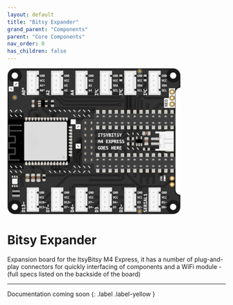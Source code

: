 ```yaml
---
layout: default
title: "Bitsy Expander"
grand_parent: "Components"
parent: "Core Components"
nav_order: 0
has_children: false
---
```


<img src="assets/Bitsy-Expander-Real.png" alt="BitsyExpander" width="400"/>

# Bitsy Expander
Expansion board for the ItsyBitsy M4 Express, it has a number of plug-and-play connectors for quickly interfacing of components and a WiFi module - (full specs listed on the backside of the board)

---

Documentation coming soon
{: .label .label-yellow }
